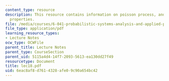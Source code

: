 ```yaml
---
content_type: resource
description: This resource contains information on poisson process, and its basic
  properties.
file: /media/courses/6-041-probabilistic-systems-analysis-and-applied-probability-spring-2006/6eac8af8d7614328afe09c90a654bc42_lec18.pdf
file_type: application/pdf
learning_resource_types:
- Lecture Notes
ocw_type: OCWFile
parent_title: Lecture Notes
parent_type: CourseSection
parent_uid: 5115a4d4-14f7-2093-5613-ea130dd27f49
resourcetype: Document
title: lec18.pdf
uid: 6eac8af8-d761-4328-afe0-9c90a654bc42
---
```

